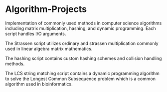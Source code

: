 # Algorithm-Projects
Implementation of commonly used methods in computer science algorithms including matrix multiplication, hashing, and dynamic programming. Each script handles I/O arguments.

The Strassen script utilizes ordinary and strassen multiplication commonly used in linear algebra matrix mathematics.

The hashing script contains custom hashing schemes and collision handling methods.

The LCS string matching script contains a dynamic programming algorithm to solve the Longest Common Subsequence problem which is a common algorithm used in bioinformatics.
